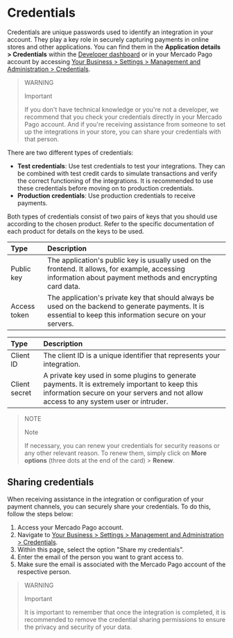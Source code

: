 # Credentials

Credentials are unique passwords used to identify an integration in your account. They play a key role in securely capturing payments in online stores and other applications. You can find them in the **Application details > Credentials** within the [Developer dashboard](/developers/panel/app) or in your Mercado Pago account by accessing [Your Business > Settings > Management and Administration > Credentials](https://www.mercadopago[FAKER][URL][DOMAIN]/settings/account/credentials).

> WARNING
>
> Important
>
> If you don't have technical knowledge or you're not a developer, we recommend that you check your credentials directly in your Mercado Pago account. And if you're receiving assistance from someone to set up the integrations in your store, you can share your credentials with that person.

There are two different types of credentials:

* **Test credentials**: Use test credentials to test your integrations. They can be combined with test credit cards to simulate transactions and verify the correct functioning of the integrations. It is recommended to use these credentials before moving on to production credentials.
* **Production credentials**: Use production credentials to receive payments.

Both types of credentials consist of two pairs of keys that you should use according to the chosen product. Refer to the specific documentation of each product for details on the keys to be used.

| Type | Description |
| :--- | :--- |
| Public key | The application's public key is usually used on the frontend. It allows, for example, accessing information about payment methods and encrypting card data. |
| Access token | The application's private key that should always be used on the backend to generate payments. It is essential to keep this information secure on your servers. |

| Type | Description |
| :--- | :--- |
| Client ID | The client ID is a unique identifier that represents your integration. |
| Client secret | A private key used in some plugins to generate payments. It is extremely important to keep this information secure on your servers and not allow access to any system user or intruder. |

> NOTE
>
> Note
>
> If necessary, you can renew your credentials for security reasons or any other relevant reason. To renew them, simply click on **More options** (three dots at the end of the card) > **Renew**.

## Sharing credentials

When receiving assistance in the integration or configuration of your payment channels, you can securely share your credentials. To do this, follow the steps below:

1. Access your Mercado Pago account.
2. Navigate to [Your Business > Settings > Management and Administration > Credentials](https://www.mercadopago[FAKER][URL][DOMAIN]/settings/account/credentials).
3. Within this page, select the option "Share my credentials".
4. Enter the email of the person you want to grant access to.
5. Make sure the email is associated with the Mercado Pago account of the respective person.

> WARNING
>
> Important
>
> It is important to remember that once the integration is completed, it is recommended to remove the credential sharing permissions to ensure the privacy and security of your data.